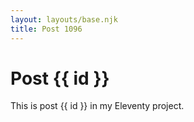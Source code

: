 ```yaml
---
layout: layouts/base.njk
title: Post 1096
---
```


# Post {{ id }}

This is post {{ id }} in my Eleventy project.
